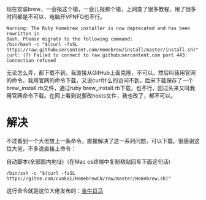 现在安装brew，一会报这个错，一会儿报那个错，上网查了很多教程，用了很多时间都是不可以，电脑开VPNFQ也不行。

```
Warning: The Ruby Homebrew installer is now deprecated and has been rewritten in
Bash. Please migrate to the following command:
/bin/bash -c "$(curl -fsSL https://raw.githubusercontent.com/Homebrew/install/master/install.sh)"
curl: (7) Failed to connect to raw.githubusercontent.com port 443: Connection refused
```

无论怎么弄，都下载不到，我直接从GitHub上面克隆，不可以。然后叫我用官网的命令，我用官网的命令下载，又说curl什么的访问不到。后来下载保存了一个brew_install.rb文件，通过ruby brew_install.rb下载，也不行，回过头来又叫我用官网命令下载。在网上看到说要改hosts文件，我也改了，都不可以。



# 解决

不过看到一个大佬放上一条命令，直接解决了这一系列问题，可以下载。很感谢这位大佬，不多说直接上命令：

自动脚本(全部国内地址)（在Mac os终端中复制粘贴回车下面这句话)

```
/bin/zsh -c "$(curl -fsSL https://gitee.com/cunkai/HomebrewCN/raw/master/Homebrew.sh)"
```

这行命令就是这位大佬发布的：[金牛肖马](https://zhuanlan.zhihu.com/p/111014448)